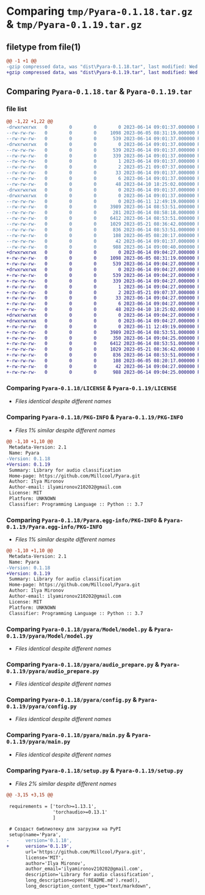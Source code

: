 # Comparing `tmp/Pyara-0.1.18.tar.gz` & `tmp/Pyara-0.1.19.tar.gz`

## filetype from file(1)

```diff
@@ -1 +1 @@
-gzip compressed data, was "dist\Pyara-0.1.18.tar", last modified: Wed Jun 14 09:01:37 2023, max compression
+gzip compressed data, was "dist\Pyara-0.1.19.tar", last modified: Wed Jun 14 09:04:27 2023, max compression
```

## Comparing `Pyara-0.1.18.tar` & `Pyara-0.1.19.tar`

### file list

```diff
@@ -1,22 +1,22 @@
-drwxrwxrwx   0        0        0        0 2023-06-14 09:01:37.000000 Pyara-0.1.18/
--rw-rw-rw-   0        0        0     1098 2023-06-05 08:31:19.000000 Pyara-0.1.18/LICENSE
--rw-rw-rw-   0        0        0      539 2023-06-14 09:01:37.000000 Pyara-0.1.18/PKG-INFO
-drwxrwxrwx   0        0        0        0 2023-06-14 09:01:37.000000 Pyara-0.1.18/Pyara.egg-info/
--rw-rw-rw-   0        0        0      539 2023-06-14 09:01:37.000000 Pyara-0.1.18/Pyara.egg-info/PKG-INFO
--rw-rw-rw-   0        0        0      339 2023-06-14 09:01:37.000000 Pyara-0.1.18/Pyara.egg-info/SOURCES.txt
--rw-rw-rw-   0        0        0        1 2023-06-14 09:01:37.000000 Pyara-0.1.18/Pyara.egg-info/dependency_links.txt
--rw-rw-rw-   0        0        0        2 2023-05-21 09:07:37.000000 Pyara-0.1.18/Pyara.egg-info/not-zip-safe
--rw-rw-rw-   0        0        0       33 2023-06-14 09:01:37.000000 Pyara-0.1.18/Pyara.egg-info/requires.txt
--rw-rw-rw-   0        0        0        6 2023-06-14 09:01:37.000000 Pyara-0.1.18/Pyara.egg-info/top_level.txt
--rw-rw-rw-   0        0        0       48 2023-04-10 18:25:02.000000 Pyara-0.1.18/README.md
-drwxrwxrwx   0        0        0        0 2023-06-14 09:01:37.000000 Pyara-0.1.18/pyara/
-drwxrwxrwx   0        0        0        0 2023-06-14 09:01:37.000000 Pyara-0.1.18/pyara/Model/
--rw-rw-rw-   0        0        0        0 2023-06-11 12:49:19.000000 Pyara-0.1.18/pyara/Model/__init__.py
--rw-rw-rw-   0        0        0     3989 2023-06-14 08:53:51.000000 Pyara-0.1.18/pyara/Model/model.py
--rw-rw-rw-   0        0        0      281 2023-06-14 08:58:18.000000 Pyara-0.1.18/pyara/__init__.py
--rw-rw-rw-   0        0        0     6412 2023-06-14 08:53:51.000000 Pyara-0.1.18/pyara/audio_prepare.py
--rw-rw-rw-   0        0        0     1029 2023-05-21 08:36:42.000000 Pyara-0.1.18/pyara/config.py
--rw-rw-rw-   0        0        0      836 2023-06-14 08:53:51.000000 Pyara-0.1.18/pyara/main.py
--rw-rw-rw-   0        0        0      108 2023-06-05 08:20:17.000000 Pyara-0.1.18/pyproject.toml
--rw-rw-rw-   0        0        0       42 2023-06-14 09:01:37.000000 Pyara-0.1.18/setup.cfg
--rw-rw-rw-   0        0        0      988 2023-06-14 09:00:40.000000 Pyara-0.1.18/setup.py
+drwxrwxrwx   0        0        0        0 2023-06-14 09:04:27.000000 Pyara-0.1.19/
+-rw-rw-rw-   0        0        0     1098 2023-06-05 08:31:19.000000 Pyara-0.1.19/LICENSE
+-rw-rw-rw-   0        0        0      539 2023-06-14 09:04:27.000000 Pyara-0.1.19/PKG-INFO
+drwxrwxrwx   0        0        0        0 2023-06-14 09:04:27.000000 Pyara-0.1.19/Pyara.egg-info/
+-rw-rw-rw-   0        0        0      539 2023-06-14 09:04:27.000000 Pyara-0.1.19/Pyara.egg-info/PKG-INFO
+-rw-rw-rw-   0        0        0      339 2023-06-14 09:04:27.000000 Pyara-0.1.19/Pyara.egg-info/SOURCES.txt
+-rw-rw-rw-   0        0        0        1 2023-06-14 09:04:27.000000 Pyara-0.1.19/Pyara.egg-info/dependency_links.txt
+-rw-rw-rw-   0        0        0        2 2023-05-21 09:07:37.000000 Pyara-0.1.19/Pyara.egg-info/not-zip-safe
+-rw-rw-rw-   0        0        0       33 2023-06-14 09:04:27.000000 Pyara-0.1.19/Pyara.egg-info/requires.txt
+-rw-rw-rw-   0        0        0        6 2023-06-14 09:04:27.000000 Pyara-0.1.19/Pyara.egg-info/top_level.txt
+-rw-rw-rw-   0        0        0       48 2023-04-10 18:25:02.000000 Pyara-0.1.19/README.md
+drwxrwxrwx   0        0        0        0 2023-06-14 09:04:27.000000 Pyara-0.1.19/pyara/
+drwxrwxrwx   0        0        0        0 2023-06-14 09:04:27.000000 Pyara-0.1.19/pyara/Model/
+-rw-rw-rw-   0        0        0        0 2023-06-11 12:49:19.000000 Pyara-0.1.19/pyara/Model/__init__.py
+-rw-rw-rw-   0        0        0     3989 2023-06-14 08:53:51.000000 Pyara-0.1.19/pyara/Model/model.py
+-rw-rw-rw-   0        0        0      350 2023-06-14 09:04:25.000000 Pyara-0.1.19/pyara/__init__.py
+-rw-rw-rw-   0        0        0     6412 2023-06-14 08:53:51.000000 Pyara-0.1.19/pyara/audio_prepare.py
+-rw-rw-rw-   0        0        0     1029 2023-05-21 08:36:42.000000 Pyara-0.1.19/pyara/config.py
+-rw-rw-rw-   0        0        0      836 2023-06-14 08:53:51.000000 Pyara-0.1.19/pyara/main.py
+-rw-rw-rw-   0        0        0      108 2023-06-05 08:20:17.000000 Pyara-0.1.19/pyproject.toml
+-rw-rw-rw-   0        0        0       42 2023-06-14 09:04:27.000000 Pyara-0.1.19/setup.cfg
+-rw-rw-rw-   0        0        0      988 2023-06-14 09:04:25.000000 Pyara-0.1.19/setup.py
```

### Comparing `Pyara-0.1.18/LICENSE` & `Pyara-0.1.19/LICENSE`

 * *Files identical despite different names*

### Comparing `Pyara-0.1.18/PKG-INFO` & `Pyara-0.1.19/PKG-INFO`

 * *Files 1% similar despite different names*

```diff
@@ -1,10 +1,10 @@
 Metadata-Version: 2.1
 Name: Pyara
-Version: 0.1.18
+Version: 0.1.19
 Summary: Library for audio classification
 Home-page: https://github.com/Millcool/Pyara.git
 Author: Ilya Mironov
 Author-email: ilyamironov210202@gmail.com
 License: MIT
 Platform: UNKNOWN
 Classifier: Programming Language :: Python :: 3.7
```

### Comparing `Pyara-0.1.18/Pyara.egg-info/PKG-INFO` & `Pyara-0.1.19/Pyara.egg-info/PKG-INFO`

 * *Files 1% similar despite different names*

```diff
@@ -1,10 +1,10 @@
 Metadata-Version: 2.1
 Name: Pyara
-Version: 0.1.18
+Version: 0.1.19
 Summary: Library for audio classification
 Home-page: https://github.com/Millcool/Pyara.git
 Author: Ilya Mironov
 Author-email: ilyamironov210202@gmail.com
 License: MIT
 Platform: UNKNOWN
 Classifier: Programming Language :: Python :: 3.7
```

### Comparing `Pyara-0.1.18/pyara/Model/model.py` & `Pyara-0.1.19/pyara/Model/model.py`

 * *Files identical despite different names*

### Comparing `Pyara-0.1.18/pyara/audio_prepare.py` & `Pyara-0.1.19/pyara/audio_prepare.py`

 * *Files identical despite different names*

### Comparing `Pyara-0.1.18/pyara/config.py` & `Pyara-0.1.19/pyara/config.py`

 * *Files identical despite different names*

### Comparing `Pyara-0.1.18/pyara/main.py` & `Pyara-0.1.19/pyara/main.py`

 * *Files identical despite different names*

### Comparing `Pyara-0.1.18/setup.py` & `Pyara-0.1.19/setup.py`

 * *Files 2% similar despite different names*

```diff
@@ -3,15 +3,15 @@
 
 requirements = ['torch>=1.13.1',
                 'torchaudio>=0.13.1'
                 ]
 
 # Создаст библиотеку для загрузки на PyPI
 setup(name='Pyara',
-      version='0.1.18',
+      version='0.1.19',
       url='https://github.com/Millcool/Pyara.git',
       license='MIT',
       author='Ilya Mironov',
       author_email='ilyamironov210202@gmail.com',
       description='Library for audio classification',
       long_description=open('README.md').read(),
       long_description_content_type="text/markdown",
```

